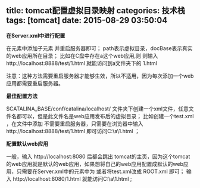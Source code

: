 title: tomcat配置虚拟目录映射
categories: 技术栈
tags: [tomcat]
date: 2015-08-29 03:50:04
---
**在Server.xml中进行配置**
 
在<Host>元素中添加子元素<Context path=" ...  "     docBase=" ... "/> 并重启服务器即可；
path表示虚拟目录，docBase表示真实的web应用所在目录；
比如在C盘中存在a这个web应用,则 <Context path="/test" docBase="C:\a"/>
则输入 http://localhost:8888/test/1.html 就能访问到a文件夹下的 1.html
 
注意：这种方法需要重启服务器才能够生效，所以不适用，因为每次添加一个web应用都需要重启服务器。
 
 
**最佳配置方法**
 
$CATALINA_BASE/conf/catalina/localhost/ 文件夹下创建一个xml文件，任意文件名都可以，但是此文件名是web应用发布后的虚拟目录；
比如创建一个test.xml ，在文件中添加 <Context docBase="C:\a"/>
不需要重启服务器，只需要在浏览器中输入 http://localhost:8888/test/1.html 即可访问C:\a\1.html   ；
 
**配置默认web应用**
 
一般，输入 http://localhost:8080 后都会跳出 tomcat的主页，因为这个tomcat的web应用就是默认的web应用，如果想将自己的web应用配置成默认的web应用，只需要在Server.xml中的<Context>元素中为 <Context path="" docBase="C:\a"/> 
或者将test.xml改成 ROOT.xml 即可；
输入 http://localhost:8080/1.html 就能访问C:\a\1.html ;

